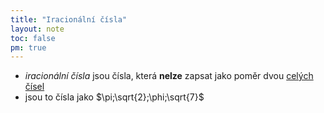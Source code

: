 ```yaml
---
title: "Iracionální čísla"
layout: note
toc: false
pm: true
---
```

- _iracionální čísla_ jsou čísla, která **nelze** zapsat jako poměr dvou [celých čísel](/notes/school/maths/numerical-fields/whole-numbers)
- jsou to čísla jako $\pi;\sqrt{2};\phi;\sqrt{7}$